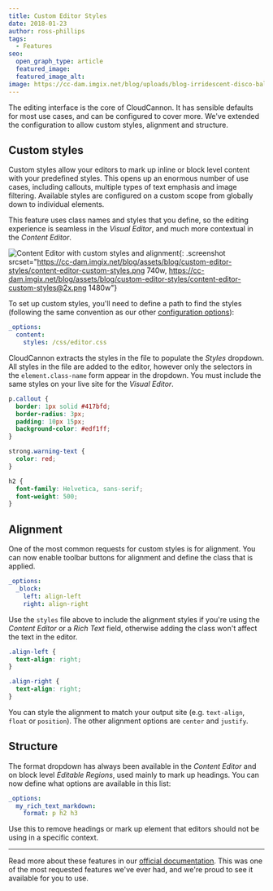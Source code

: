 ```yaml
---
title: Custom Editor Styles
date: 2018-01-23
author: ross-phillips
tags:
  - Features
seo:
  open_graph_type: article
  featured_image:
  featured_image_alt:
image: https://cc-dam.imgix.net/blog/uploads/blog-irridescent-disco-ball.jpeg
---
```


The editing interface is the core of CloudCannon. It has sensible defaults for most use cases, and can be configured to cover more. We've extended the configuration to allow custom styles, alignment and structure.

## Custom styles

Custom styles allow your editors to mark up inline or block level content with your predefined styles. This opens up an enormous number of use cases, including callouts, multiple types of text emphasis and image filtering. Available styles are configured on a custom scope from globally down to individual elements.

This feature uses class names and styles that you define, so the editing experience is seamless in the *Visual Editor*, and much more contextual in the *Content Editor*.

![Content Editor with custom styles and alignment](https://cc-dam.imgix.net/blog/assets/blog/custom-editor-styles/content-editor-custom-styles.png){: .screenshot srcset="https://cc-dam.imgix.net/blog/assets/blog/custom-editor-styles/content-editor-custom-styles.png 740w, https://cc-dam.imgix.net/blog/assets/blog/custom-editor-styles/content-editor-custom-styles@2x.png 1480w"}

To set up custom styles, you'll need to define a path to find the styles (following the same convention as our other [configuration options](https://docs.cloudcannon.com/editing/options/)):

~~~yaml
_options:
  content:
    styles: /css/editor.css
~~~

CloudCannon extracts the styles in the file to populate the *Styles* dropdown. All styles in the file are added to the editor, however only the selectors in the `element.class-name` form appear in the dropdown. You must include the same styles on your live site for the *Visual Editor*.

~~~css
p.callout {
  border: 1px solid #417bfd;
  border-radius: 3px;
  padding: 10px 15px;
  background-color: #edf1ff;
}

strong.warning-text {
  color: red;
}

h2 {
  font-family: Helvetica, sans-serif;
  font-weight: 500;
}
~~~

## Alignment

One of the most common requests for custom styles is for alignment. You can now enable toolbar buttons for alignment and define the class that is applied.

~~~yaml
_options:
  _block:
    left: align-left
    right: align-right
~~~

Use the `styles` file above to include the alignment styles if you're using the *Content Editor* or a *Rich Text* field, otherwise adding the class won't affect the text in the editor.

~~~css
.align-left {
  text-align: right;
}

.align-right {
  text-align: right;
}
~~~

You can style the alignment to match your output site (e.g. `text-align`, `float` or `position`). The other alignment options are `center` and `justify`.

## Structure

The format dropdown has always been available in the *Content Editor* and on block level *Editable Regions*, used mainly to mark up headings. You can now define what options are available in this list:

~~~yaml
_options:
  my_rich_text_markdown:
    format: p h2 h3
~~~

Use this to remove headings or mark up element that editors should not be using in a specific context.

---

Read more about these features in our [official documentation](https://docs.cloudcannon.com/editing/options/). This was one of the most requested features we've ever had, and we're proud to see it available for you to use.